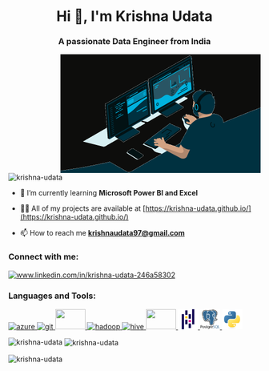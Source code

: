 <h1 align="center">Hi 👋, I'm Krishna Udata</h1>
<h3 align="center">A passionate Data Engineer from India</h3>
<img align="right" alt="Coding" width="400" src="https://raw.githubusercontent.com/Potential17/Potential17/master/user%20(2).gif">

<p align="left"> <img src="https://komarev.com/ghpvc/?username=krishna-udata&label=Profile%20views&color=0e75b6&style=flat" alt="krishna-udata" /> </p>

- 🌱 I’m currently learning **Microsoft Power BI and Excel**

- 👨‍💻 All of my projects are available at [https://krishna-udata.github.io/](https://krishna-udata.github.io/)

- 📫 How to reach me **krishnaudata97@gmail.com**

<h3 align="left">Connect with me:</h3>
<p align="left">
<a href="https://linkedin.com/in/www.linkedin.com/in/krishna-udata-246a58302" target="blank"><img align="center" src="https://raw.githubusercontent.com/rahuldkjain/github-profile-readme-generator/master/src/images/icons/Social/linked-in-alt.svg" alt="www.linkedin.com/in/krishna-udata-246a58302" height="30" width="40" /></a>
</p>

<h3 align="left">Languages and Tools:</h3>
<p align="left"> <a href="https://azure.microsoft.com/en-in/" target="_blank" rel="noreferrer"> <img src="https://www.vectorlogo.zone/logos/microsoft_azure/microsoft_azure-icon.svg" alt="azure" width="40" height="40"/> </a> <a href="https://git-scm.com/" target="_blank" rel="noreferrer"> <img src="https://www.vectorlogo.zone/logos/git-scm/git-scm-icon.svg" alt="git" width="40" height="40"/> </a> </a> <a href="https://spark.apache.org/" target="_blank" rel="noreferrer"> <img src="https://encrypted-tbn0.gstatic.com/images?q=tbn:ANd9GcQTEEWSmkWAScFmLpB_wjqTlvBPBdznYFmtTvHI-R2fYA&s" width="60" height="40"/> </a> <a href="https://hadoop.apache.org/" target="_blank" rel="noreferrer"> <img src="https://www.vectorlogo.zone/logos/apache_hadoop/apache_hadoop-icon.svg" alt="hadoop" width="40" height="40"/> </a> <a href="https://hive.apache.org/" target="_blank" rel="noreferrer"> <img src="https://www.vectorlogo.zone/logos/apache_hive/apache_hive-icon.svg" alt="hive" width="40" height="40"/> </a> </a> <a href="(https://www.databricks.com/)" target="_blank" rel="noreferrer"> <img src="https://i-spark.nl/wp-content/uploads/2024/03/Databricks_Logo-620x326-1.png" width="60" height="40"/> </a> <a href="https://pandas.pydata.org/" target="_blank" rel="noreferrer"> <img src="https://raw.githubusercontent.com/devicons/devicon/2ae2a900d2f041da66e950e4d48052658d850630/icons/pandas/pandas-original.svg" alt="pandas" width="40" height="40"/> </a> <a href="https://www.postgresql.org" target="_blank" rel="noreferrer"> <img src="https://raw.githubusercontent.com/devicons/devicon/master/icons/postgresql/postgresql-original-wordmark.svg" alt="postgresql" width="40" height="40"/> </a> <a href="https://www.python.org" target="_blank" rel="noreferrer"> <img src="https://raw.githubusercontent.com/devicons/devicon/master/icons/python/python-original.svg" alt="python" width="40" height="40"/> </a> </p>

<p><img align="left" src="https://github-readme-stats.vercel.app/api/top-langs?username=krishna-udata&show_icons=true&locale=en&layout=compact" alt="krishna-udata" /></p>

<p>&nbsp;<img align="center" src="https://github-readme-stats.vercel.app/api?username=krishna-udata&show_icons=true&locale=en" alt="krishna-udata" /></p>

<p><img align="center" src="https://github-readme-streak-stats.herokuapp.com/?user=krishna-udata&" alt="krishna-udata" /></p>
